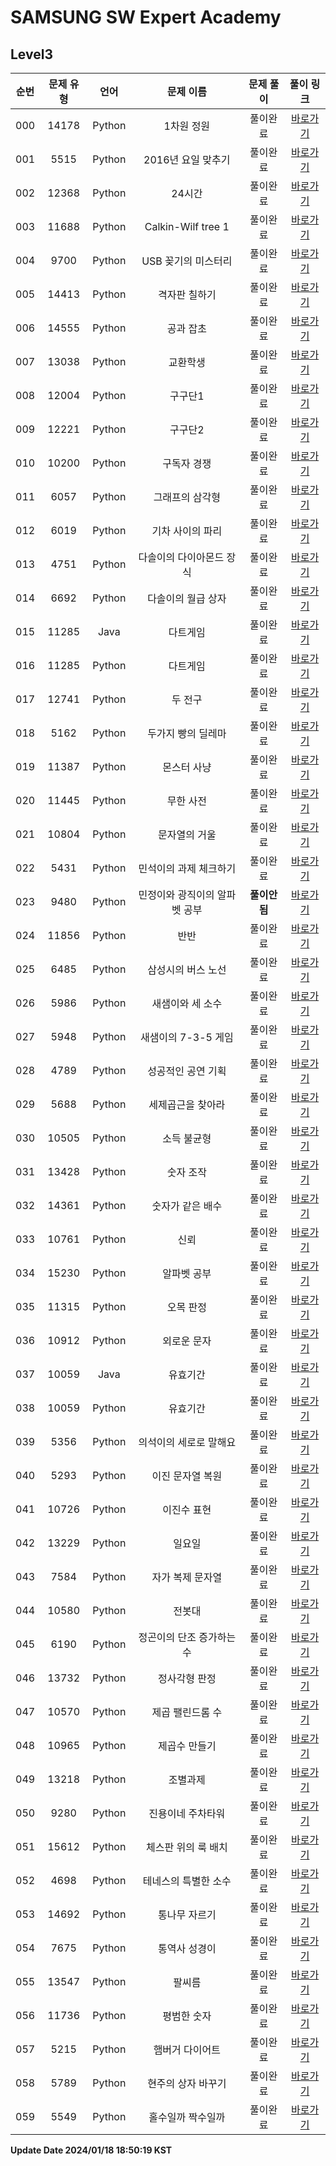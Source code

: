 # SAMSUNG SW Expert Academy

## Level3

| 순번 | 문제 유형 | 언어 | 문제 이름 | 문제 풀이 | 풀이 링크 |
| :--: |:--: |:--: |:--: |:--: |:--: |
|000|14178|Python|1차원 정원|풀이완료|[바로가기](https://github.com/westreed/ProgrammersAlgorithm/blob/main/SAMSUNG_SW_Expert_Academy/Level3/1%EC%B0%A8%EC%9B%90%20%EC%A0%95%EC%9B%90.py)|
|001|5515|Python|2016년 요일 맞추기|풀이완료|[바로가기](https://github.com/westreed/ProgrammersAlgorithm/blob/main/SAMSUNG_SW_Expert_Academy/Level3/2016%EB%85%84%20%EC%9A%94%EC%9D%BC%20%EB%A7%9E%EC%B6%94%EA%B8%B0.py)|
|002|12368|Python|24시간|풀이완료|[바로가기](https://github.com/westreed/ProgrammersAlgorithm/blob/main/SAMSUNG_SW_Expert_Academy/Level3/24%EC%8B%9C%EA%B0%84.py)|
|003|11688|Python|Calkin-Wilf tree 1|풀이완료|[바로가기](https://github.com/westreed/ProgrammersAlgorithm/blob/main/SAMSUNG_SW_Expert_Academy/Level3/Calkin-Wilf%20tree%201.py)|
|004|9700|Python|USB 꽂기의 미스터리|풀이완료|[바로가기](https://github.com/westreed/ProgrammersAlgorithm/blob/main/SAMSUNG_SW_Expert_Academy/Level3/USB%20%EA%BD%82%EA%B8%B0%EC%9D%98%20%EB%AF%B8%EC%8A%A4%ED%84%B0%EB%A6%AC.py)|
|005|14413|Python|격자판 칠하기|풀이완료|[바로가기](https://github.com/westreed/ProgrammersAlgorithm/blob/main/SAMSUNG_SW_Expert_Academy/Level3/%EA%B2%A9%EC%9E%90%ED%8C%90%20%EC%B9%A0%ED%95%98%EA%B8%B0.py)|
|006|14555|Python|공과 잡초|풀이완료|[바로가기](https://github.com/westreed/ProgrammersAlgorithm/blob/main/SAMSUNG_SW_Expert_Academy/Level3/%EA%B3%B5%EA%B3%BC%20%EC%9E%A1%EC%B4%88.py)|
|007|13038|Python|교환학생|풀이완료|[바로가기](https://github.com/westreed/ProgrammersAlgorithm/blob/main/SAMSUNG_SW_Expert_Academy/Level3/%EA%B5%90%ED%99%98%ED%95%99%EC%83%9D.py)|
|008|12004|Python|구구단1|풀이완료|[바로가기](https://github.com/westreed/ProgrammersAlgorithm/blob/main/SAMSUNG_SW_Expert_Academy/Level3/%EA%B5%AC%EA%B5%AC%EB%8B%A81.py)|
|009|12221|Python|구구단2|풀이완료|[바로가기](https://github.com/westreed/ProgrammersAlgorithm/blob/main/SAMSUNG_SW_Expert_Academy/Level3/%EA%B5%AC%EA%B5%AC%EB%8B%A82.py)|
|010|10200|Python|구독자 경쟁|풀이완료|[바로가기](https://github.com/westreed/ProgrammersAlgorithm/blob/main/SAMSUNG_SW_Expert_Academy/Level3/%EA%B5%AC%EB%8F%85%EC%9E%90%20%EA%B2%BD%EC%9F%81.py)|
|011|6057|Python|그래프의 삼각형|풀이완료|[바로가기](https://github.com/westreed/ProgrammersAlgorithm/blob/main/SAMSUNG_SW_Expert_Academy/Level3/%EA%B7%B8%EB%9E%98%ED%94%84%EC%9D%98%20%EC%82%BC%EA%B0%81%ED%98%95.py)|
|012|6019|Python|기차 사이의 파리|풀이완료|[바로가기](https://github.com/westreed/ProgrammersAlgorithm/blob/main/SAMSUNG_SW_Expert_Academy/Level3/%EA%B8%B0%EC%B0%A8%20%EC%82%AC%EC%9D%B4%EC%9D%98%20%ED%8C%8C%EB%A6%AC.py)|
|013|4751|Python|다솔이의 다이아몬드 장식|풀이완료|[바로가기](https://github.com/westreed/ProgrammersAlgorithm/blob/main/SAMSUNG_SW_Expert_Academy/Level3/%EB%8B%A4%EC%86%94%EC%9D%B4%EC%9D%98%20%EB%8B%A4%EC%9D%B4%EC%95%84%EB%AA%AC%EB%93%9C%20%EC%9E%A5%EC%8B%9D.py)|
|014|6692|Python|다솔이의 월급 상자|풀이완료|[바로가기](https://github.com/westreed/ProgrammersAlgorithm/blob/main/SAMSUNG_SW_Expert_Academy/Level3/%EB%8B%A4%EC%86%94%EC%9D%B4%EC%9D%98%20%EC%9B%94%EA%B8%89%20%EC%83%81%EC%9E%90.py)|
|015|11285|Java|다트게임|풀이완료|[바로가기](https://github.com/westreed/ProgrammersAlgorithm/blob/main/SAMSUNG_SW_Expert_Academy/Level3/%EB%8B%A4%ED%8A%B8%EA%B2%8C%EC%9E%84.java)|
|016|11285|Python|다트게임|풀이완료|[바로가기](https://github.com/westreed/ProgrammersAlgorithm/blob/main/SAMSUNG_SW_Expert_Academy/Level3/%EB%8B%A4%ED%8A%B8%EA%B2%8C%EC%9E%84.py)|
|017|12741|Python|두 전구|풀이완료|[바로가기](https://github.com/westreed/ProgrammersAlgorithm/blob/main/SAMSUNG_SW_Expert_Academy/Level3/%EB%91%90%20%EC%A0%84%EA%B5%AC.py)|
|018|5162|Python|두가지 빵의 딜레마|풀이완료|[바로가기](https://github.com/westreed/ProgrammersAlgorithm/blob/main/SAMSUNG_SW_Expert_Academy/Level3/%EB%91%90%EA%B0%80%EC%A7%80%20%EB%B9%B5%EC%9D%98%20%EB%94%9C%EB%A0%88%EB%A7%88.py)|
|019|11387|Python|몬스터 사냥|풀이완료|[바로가기](https://github.com/westreed/ProgrammersAlgorithm/blob/main/SAMSUNG_SW_Expert_Academy/Level3/%EB%AA%AC%EC%8A%A4%ED%84%B0%20%EC%82%AC%EB%83%A5.py)|
|020|11445|Python|무한 사전|풀이완료|[바로가기](https://github.com/westreed/ProgrammersAlgorithm/blob/main/SAMSUNG_SW_Expert_Academy/Level3/%EB%AC%B4%ED%95%9C%20%EC%82%AC%EC%A0%84.py)|
|021|10804|Python|문자열의 거울|풀이완료|[바로가기](https://github.com/westreed/ProgrammersAlgorithm/blob/main/SAMSUNG_SW_Expert_Academy/Level3/%EB%AC%B8%EC%9E%90%EC%97%B4%EC%9D%98%20%EA%B1%B0%EC%9A%B8.py)|
|022|5431|Python|민석이의 과제 체크하기|풀이완료|[바로가기](https://github.com/westreed/ProgrammersAlgorithm/blob/main/SAMSUNG_SW_Expert_Academy/Level3/%EB%AF%BC%EC%84%9D%EC%9D%B4%EC%9D%98%20%EA%B3%BC%EC%A0%9C%20%EC%B2%B4%ED%81%AC%ED%95%98%EA%B8%B0.py)|
|023|9480|Python|민정이와 광직이의 알파벳 공부|**풀이안됨**|[바로가기](https://github.com/westreed/ProgrammersAlgorithm/blob/main/SAMSUNG_SW_Expert_Academy/Level3/%EB%AF%BC%EC%A0%95%EC%9D%B4%EC%99%80%20%EA%B4%91%EC%A7%81%EC%9D%B4%EC%9D%98%20%EC%95%8C%ED%8C%8C%EB%B2%B3%20%EA%B3%B5%EB%B6%80%20X.py)|
|024|11856|Python|반반|풀이완료|[바로가기](https://github.com/westreed/ProgrammersAlgorithm/blob/main/SAMSUNG_SW_Expert_Academy/Level3/%EB%B0%98%EB%B0%98.py)|
|025|6485|Python|삼성시의 버스 노선|풀이완료|[바로가기](https://github.com/westreed/ProgrammersAlgorithm/blob/main/SAMSUNG_SW_Expert_Academy/Level3/%EC%82%BC%EC%84%B1%EC%8B%9C%EC%9D%98%20%EB%B2%84%EC%8A%A4%20%EB%85%B8%EC%84%A0.py)|
|026|5986|Python|새샘이와 세 소수|풀이완료|[바로가기](https://github.com/westreed/ProgrammersAlgorithm/blob/main/SAMSUNG_SW_Expert_Academy/Level3/%EC%83%88%EC%83%98%EC%9D%B4%EC%99%80%20%EC%84%B8%20%EC%86%8C%EC%88%98.py)|
|027|5948|Python|새샘이의 7-3-5 게임|풀이완료|[바로가기](https://github.com/westreed/ProgrammersAlgorithm/blob/main/SAMSUNG_SW_Expert_Academy/Level3/%EC%83%88%EC%83%98%EC%9D%B4%EC%9D%98%207-3-5%20%EA%B2%8C%EC%9E%84.py)|
|028|4789|Python|성공적인 공연 기획|풀이완료|[바로가기](https://github.com/westreed/ProgrammersAlgorithm/blob/main/SAMSUNG_SW_Expert_Academy/Level3/%EC%84%B1%EA%B3%B5%EC%A0%81%EC%9D%B8%20%EA%B3%B5%EC%97%B0%20%EA%B8%B0%ED%9A%8D.py)|
|029|5688|Python|세제곱근을 찾아라|풀이완료|[바로가기](https://github.com/westreed/ProgrammersAlgorithm/blob/main/SAMSUNG_SW_Expert_Academy/Level3/%EC%84%B8%EC%A0%9C%EA%B3%B1%EA%B7%BC%EC%9D%84%20%EC%B0%BE%EC%95%84%EB%9D%BC.py)|
|030|10505|Python|소득 불균형|풀이완료|[바로가기](https://github.com/westreed/ProgrammersAlgorithm/blob/main/SAMSUNG_SW_Expert_Academy/Level3/%EC%86%8C%EB%93%9D%20%EB%B6%88%EA%B7%A0%ED%98%95.py)|
|031|13428|Python|숫자 조작|풀이완료|[바로가기](https://github.com/westreed/ProgrammersAlgorithm/blob/main/SAMSUNG_SW_Expert_Academy/Level3/%EC%88%AB%EC%9E%90%20%EC%A1%B0%EC%9E%91.py)|
|032|14361|Python|숫자가 같은 배수|풀이완료|[바로가기](https://github.com/westreed/ProgrammersAlgorithm/blob/main/SAMSUNG_SW_Expert_Academy/Level3/%EC%88%AB%EC%9E%90%EA%B0%80%20%EA%B0%99%EC%9D%80%20%EB%B0%B0%EC%88%98.py)|
|033|10761|Python|신뢰|풀이완료|[바로가기](https://github.com/westreed/ProgrammersAlgorithm/blob/main/SAMSUNG_SW_Expert_Academy/Level3/%EC%8B%A0%EB%A2%B0.py)|
|034|15230|Python|알파벳 공부|풀이완료|[바로가기](https://github.com/westreed/ProgrammersAlgorithm/blob/main/SAMSUNG_SW_Expert_Academy/Level3/%EC%95%8C%ED%8C%8C%EB%B2%B3%20%EA%B3%B5%EB%B6%80.py)|
|035|11315|Python|오목 판정|풀이완료|[바로가기](https://github.com/westreed/ProgrammersAlgorithm/blob/main/SAMSUNG_SW_Expert_Academy/Level3/%EC%98%A4%EB%AA%A9%20%ED%8C%90%EC%A0%95.py)|
|036|10912|Python|외로운 문자|풀이완료|[바로가기](https://github.com/westreed/ProgrammersAlgorithm/blob/main/SAMSUNG_SW_Expert_Academy/Level3/%EC%99%B8%EB%A1%9C%EC%9A%B4%20%EB%AC%B8%EC%9E%90.py)|
|037|10059|Java|유효기간|풀이완료|[바로가기](https://github.com/westreed/ProgrammersAlgorithm/blob/main/SAMSUNG_SW_Expert_Academy/Level3/%EC%9C%A0%ED%9A%A8%EA%B8%B0%EA%B0%84.java)|
|038|10059|Python|유효기간|풀이완료|[바로가기](https://github.com/westreed/ProgrammersAlgorithm/blob/main/SAMSUNG_SW_Expert_Academy/Level3/%EC%9C%A0%ED%9A%A8%EA%B8%B0%EA%B0%84.py)|
|039|5356|Python|의석이의 세로로 말해요|풀이완료|[바로가기](https://github.com/westreed/ProgrammersAlgorithm/blob/main/SAMSUNG_SW_Expert_Academy/Level3/%EC%9D%98%EC%84%9D%EC%9D%B4%EC%9D%98%20%EC%84%B8%EB%A1%9C%EB%A1%9C%20%EB%A7%90%ED%95%B4%EC%9A%94.py)|
|040|5293|Python|이진 문자열 복원|풀이완료|[바로가기](https://github.com/westreed/ProgrammersAlgorithm/blob/main/SAMSUNG_SW_Expert_Academy/Level3/%EC%9D%B4%EC%A7%84%20%EB%AC%B8%EC%9E%90%EC%97%B4%20%EB%B3%B5%EC%9B%90.py)|
|041|10726|Python|이진수 표현|풀이완료|[바로가기](https://github.com/westreed/ProgrammersAlgorithm/blob/main/SAMSUNG_SW_Expert_Academy/Level3/%EC%9D%B4%EC%A7%84%EC%88%98%20%ED%91%9C%ED%98%84.py)|
|042|13229|Python|일요일|풀이완료|[바로가기](https://github.com/westreed/ProgrammersAlgorithm/blob/main/SAMSUNG_SW_Expert_Academy/Level3/%EC%9D%BC%EC%9A%94%EC%9D%BC.py)|
|043|7584|Python|자가 복제 문자열|풀이완료|[바로가기](https://github.com/westreed/ProgrammersAlgorithm/blob/main/SAMSUNG_SW_Expert_Academy/Level3/%EC%9E%90%EA%B0%80%20%EB%B3%B5%EC%A0%9C%20%EB%AC%B8%EC%9E%90%EC%97%B4.py)|
|044|10580|Python|전봇대|풀이완료|[바로가기](https://github.com/westreed/ProgrammersAlgorithm/blob/main/SAMSUNG_SW_Expert_Academy/Level3/%EC%A0%84%EB%B4%87%EB%8C%80.py)|
|045|6190|Python|정곤이의 단조 증가하는 수|풀이완료|[바로가기](https://github.com/westreed/ProgrammersAlgorithm/blob/main/SAMSUNG_SW_Expert_Academy/Level3/%EC%A0%95%EA%B3%A4%EC%9D%B4%EC%9D%98%20%EB%8B%A8%EC%A1%B0%20%EC%A6%9D%EA%B0%80%ED%95%98%EB%8A%94%20%EC%88%98.py)|
|046|13732|Python|정사각형 판정|풀이완료|[바로가기](https://github.com/westreed/ProgrammersAlgorithm/blob/main/SAMSUNG_SW_Expert_Academy/Level3/%EC%A0%95%EC%82%AC%EA%B0%81%ED%98%95%20%ED%8C%90%EC%A0%95.py)|
|047|10570|Python|제곱 팰린드롬 수|풀이완료|[바로가기](https://github.com/westreed/ProgrammersAlgorithm/blob/main/SAMSUNG_SW_Expert_Academy/Level3/%EC%A0%9C%EA%B3%B1%20%ED%8C%B0%EB%A6%B0%EB%93%9C%EB%A1%AC%20%EC%88%98.py)|
|048|10965|Python|제곱수 만들기|풀이완료|[바로가기](https://github.com/westreed/ProgrammersAlgorithm/blob/main/SAMSUNG_SW_Expert_Academy/Level3/%EC%A0%9C%EA%B3%B1%EC%88%98%20%EB%A7%8C%EB%93%A4%EA%B8%B0.py)|
|049|13218|Python|조별과제|풀이완료|[바로가기](https://github.com/westreed/ProgrammersAlgorithm/blob/main/SAMSUNG_SW_Expert_Academy/Level3/%EC%A1%B0%EB%B3%84%EA%B3%BC%EC%A0%9C.py)|
|050|9280|Python|진용이네 주차타워|풀이완료|[바로가기](https://github.com/westreed/ProgrammersAlgorithm/blob/main/SAMSUNG_SW_Expert_Academy/Level3/%EC%A7%84%EC%9A%A9%EC%9D%B4%EB%84%A4%20%EC%A3%BC%EC%B0%A8%ED%83%80%EC%9B%8C.py)|
|051|15612|Python|체스판 위의 룩 배치|풀이완료|[바로가기](https://github.com/westreed/ProgrammersAlgorithm/blob/main/SAMSUNG_SW_Expert_Academy/Level3/%EC%B2%B4%EC%8A%A4%ED%8C%90%20%EC%9C%84%EC%9D%98%20%EB%A3%A9%20%EB%B0%B0%EC%B9%98.py)|
|052|4698|Python|테네스의 특별한 소수|풀이완료|[바로가기](https://github.com/westreed/ProgrammersAlgorithm/blob/main/SAMSUNG_SW_Expert_Academy/Level3/%ED%85%8C%EB%84%A4%EC%8A%A4%EC%9D%98%20%ED%8A%B9%EB%B3%84%ED%95%9C%20%EC%86%8C%EC%88%98.py)|
|053|14692|Python|통나무 자르기|풀이완료|[바로가기](https://github.com/westreed/ProgrammersAlgorithm/blob/main/SAMSUNG_SW_Expert_Academy/Level3/%ED%86%B5%EB%82%98%EB%AC%B4%20%EC%9E%90%EB%A5%B4%EA%B8%B0.py)|
|054|7675|Python|통역사 성경이|풀이완료|[바로가기](https://github.com/westreed/ProgrammersAlgorithm/blob/main/SAMSUNG_SW_Expert_Academy/Level3/%ED%86%B5%EC%97%AD%EC%82%AC%20%EC%84%B1%EA%B2%BD%EC%9D%B4.py)|
|055|13547|Python|팔씨름|풀이완료|[바로가기](https://github.com/westreed/ProgrammersAlgorithm/blob/main/SAMSUNG_SW_Expert_Academy/Level3/%ED%8C%94%EC%94%A8%EB%A6%84.py)|
|056|11736|Python|평범한 숫자|풀이완료|[바로가기](https://github.com/westreed/ProgrammersAlgorithm/blob/main/SAMSUNG_SW_Expert_Academy/Level3/%ED%8F%89%EB%B2%94%ED%95%9C%20%EC%88%AB%EC%9E%90.py)|
|057|5215|Python|햄버거 다이어트|풀이완료|[바로가기](https://github.com/westreed/ProgrammersAlgorithm/blob/main/SAMSUNG_SW_Expert_Academy/Level3/%ED%96%84%EB%B2%84%EA%B1%B0%20%EB%8B%A4%EC%9D%B4%EC%96%B4%ED%8A%B8.py)|
|058|5789|Python|현주의 상자 바꾸기|풀이완료|[바로가기](https://github.com/westreed/ProgrammersAlgorithm/blob/main/SAMSUNG_SW_Expert_Academy/Level3/%ED%98%84%EC%A3%BC%EC%9D%98%20%EC%83%81%EC%9E%90%20%EB%B0%94%EA%BE%B8%EA%B8%B0.py)|
|059|5549|Python|홀수일까 짝수일까|풀이완료|[바로가기](https://github.com/westreed/ProgrammersAlgorithm/blob/main/SAMSUNG_SW_Expert_Academy/Level3/%ED%99%80%EC%88%98%EC%9D%BC%EA%B9%8C%20%EC%A7%9D%EC%88%98%EC%9D%BC%EA%B9%8C.py)|


**Update Date 2024/01/18 18:50:19 KST**
